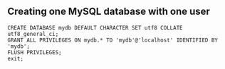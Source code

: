 Creating one MySQL database with one user
-----------------------------------------

    CREATE DATABASE mydb DEFAULT CHARACTER SET utf8 COLLATE utf8_general_ci;
    GRANT ALL PRIVILEGES ON mydb.* TO 'mydb'@'localhost' IDENTIFIED BY 'mydb';
    FLUSH PRIVILEGES;
    exit;